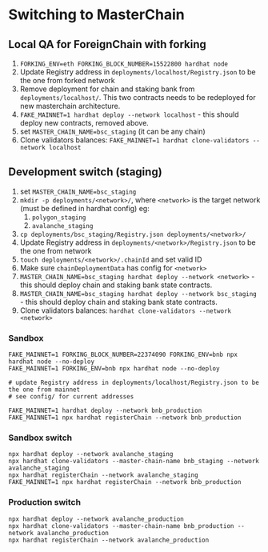 # Switching to MasterChain

## Local QA for ForeignChain with forking

1. `FORKING_ENV=eth FORKING_BLOCK_NUMBER=15522800 hardhat node`
2. Update Registry address in `deployments/localhost/Registry.json` to be the one from forked network
3. Remove deployment for chain and staking bank from `deployments/localhost/`. 
   This two contracts needs to be redeployed for new masterchain architecture.
4. `FAKE_MAINNET=1 hardhat deploy --network localhost` - this should deploy new contracts, removed above.
5. set `MASTER_CHAIN_NAME=bsc_staging` (it can be any chain)
6. Clone validators balances: `FAKE_MAINNET=1 hardhat clone-validators --network localhost`

## Development switch (staging)

1. set `MASTER_CHAIN_NAME=bsc_staging`
2. `mkdir -p deployments/<network>/`, where `<network>` is the target network (must be defined in hardhat config) eg:
   1. `polygon_staging`
   2. `avalanche_staging`
3. `cp deployments/bsc_staging/Registry.json deployments/<network>/`
4. Update Registry address in `deployments/<network>/Registry.json` to be the one from network
5. `touch deployments/<network>/.chainId` and set valid ID
6. Make sure `chainDeploymentData` has config for `<network>`
7. `MASTER_CHAIN_NAME=bsc_staging hardhat deploy --network <network>` - this should deploy chain and staking bank state contracts.
7. `MASTER_CHAIN_NAME=bsc_staging hardhat deploy --network bsc_staging` - this should deploy chain and staking bank state contracts.
8. Clone validators balances: `hardhat clone-validators --network <network>`

### Sandbox

```shell
FAKE_MAINNET=1 FORKING_BLOCK_NUMBER=22374090 FORKING_ENV=bnb npx hardhat node --no-deploy
FAKE_MAINNET=1 FORKING_ENV=bnb npx hardhat node --no-deploy

# update Registry address in deployments/localhost/Registry.json to be the one from mainnet
# see config/ for current addresses 

FAKE_MAINNET=1 hardhat deploy --network bnb_production
FAKE_MAINNET=1 npx hardhat registerChain --network bnb_production
```

### Sandbox switch

```shell
npx hardhat deploy --network avalanche_staging
npx hardhat clone-validators --master-chain-name bnb_staging --network avalanche_staging 
npx hardhat registerChain --network avalanche_staging
FAKE_MAINNET=1 npx hardhat registerChain --network bnb_production
```

### Production switch

```shell
npx hardhat deploy --network avalanche_production
npx hardhat clone-validators --master-chain-name bnb_production --network avalanche_production
npx hardhat registerChain --network avalanche_production
```